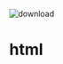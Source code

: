 ![download](https://user-images.githubusercontent.com/23003025/64909146-c5230080-d6de-11e9-9839-23998ea44301.png)
# html
